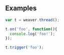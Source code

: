 ## Examples

```js
var t = weaver.thread();

t.on('foo', function(){
  console.log('foo!');
});

t.trigger('foo');
```
